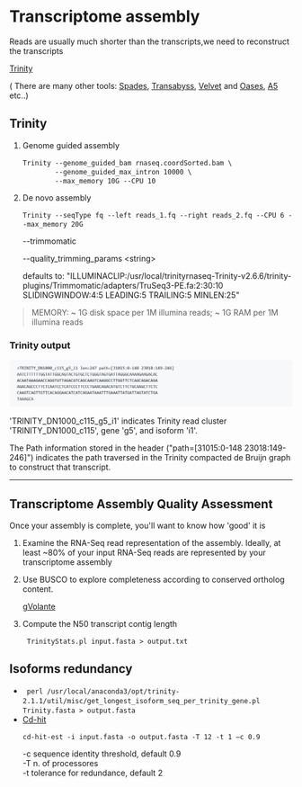 # Transcriptome assembly
Reads are usually much shorter than the transcripts,we need to reconstruct the transcripts

[Trinity](https://github.com/trinityrnaseq/trinityrnaseq/wiki)

( There are many other tools: [Spades](http://cab.spbu.ru/software/spades/), [Transabyss](https://github.com/bcgsc/transabyss), [Velvet](https://www.ebi.ac.uk/~zerbino/velvet/) and [Oases](https://github.com/dzerbino/oases), [A5](https://chipster.csc.fi/manual/a5-miseq.html) etc..)

## Trinity
1)	Genome guided assembly

    ```
    Trinity --genome_guided_bam rnaseq.coordSorted.bam \
            --genome_guided_max_intron 10000 \
            --max_memory 10G --CPU 10 

    ```
2)	De novo assembly 

    ```
    Trinity --seqType fq --left reads_1.fq --right reads_2.fq --CPU 6 --max_memory 20G 
    ```
    --trimmomatic

    --quality_trimming_params \<string\>
    
    defaults to: "ILLUMINACLIP:/usr/local/trinityrnaseq-Trinity-v2.6.6/trinity-plugins/Trimmomatic/adapters/TruSeq3-PE.fa:2:30:10 SLIDINGWINDOW:4:5 LEADING:5 TRAILING:5 MINLEN:25"


> MEMORY: ~ 1G disk space per 1M illumina reads; ~ 1G RAM per 1M illumina reads


### Trinity output


![Trinity_output](https://raw.githubusercontent.com/MariangelaIannello/didattica/main/images/Screenshot_2021-03-10%20trinityrnaseq%20trinityrnaseq.png)

'TRINITY_DN1000_c115_g5_i1' indicates Trinity read cluster 'TRINITY_DN1000_c115', gene 'g5', and isoform 'i1'. 

The Path information stored in the header ("path=[31015:0-148 23018:149-246]") indicates the path traversed in the Trinity compacted de Bruijn graph to construct that transcript.

---
## Transcriptome Assembly Quality Assessment

Once your assembly is complete, you'll want to know how 'good' it is

1) Examine the RNA-Seq read representation of the assembly. Ideally, at least ~80% of your input RNA-Seq reads are represented by your transcriptome assembly

2) Use BUSCO to explore completeness according to conserved ortholog content. 

    [gVolante](https://gvolante.riken.jp/analysis.html) 

3) Compute the N50 transcript contig length
   
   ``` 
    TrinityStats.pl input.fasta > output.txt
    ```

## Isoforms redundancy
 * ``` perl /usr/local/anaconda3/opt/trinity-2.1.1/util/misc/get_longest_isoform_seq_per_trinity_gene.pl Trinity.fasta > output.fasta``` 
 * [Cd-hit](http://weizhongli-lab.org/cd-hit/) 
    ```
    cd-hit-est -i input.fasta -o output.fasta -T 12 -t 1 –c 0.9
    ```
    -c sequence identity threshold, default 0.9 \
    -T n. of processores \
    -t tolerance for redundance, default 2
